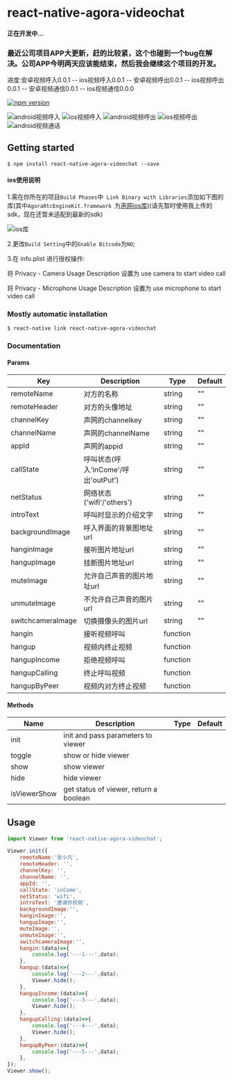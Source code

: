 # react-native-agora-videochat

#### 正在开发中...

### 最近公司项目APP大更新，赶的比较紧，这个也碰到一个bug在解决。公司APP今明两天应该能结束，然后我会继续这个项目的开发。

进度:安卓视频呼入0.0.1 -- ios视频呼入0.0.1 -- 安卓视频呼出0.0.1 -- ios视频呼出0.0.1 -- 安卓视频通信0.0.1 -- ios视频通信0.0.0

[![npm version](https://img.shields.io/npm/v/react-native-agora-videochat.svg?style=flat-square)](https://www.npmjs.com/package/react-native-agora-videochat)

![android视频呼入](./readmeImg/android-inCome.jpeg)
![ios视频呼入](./readmeImg/ios-inCome.jpeg)
![android视频呼出](./readmeImg/android-outPut.jpeg)
![ios视频呼出](./readmeImg/ios-outPut.png)
![android视频通话](./readmeImg/androidChat.jpeg)


## Getting started

`$ npm install react-native-agora-videochat --save`

#### ios使用说明

1.需在你所在的项目`Build Phases`中` Link Binary with Libraries`添加如下图的库(其中`AgoraRtcEngineKit.framework `为[声网ios库](https://www.agora.io/cn/blog/download/))(请先暂时使用我上传的sdk，现在还暂未适配到最新的sdk)

![ios库](./readmeImg/ios-lib.jpeg)

2.更改`Build Setting`中的`Enable Bitcode`为`NO`;

3.在 info.plist 进行授权操作:

将 Privacy - Camera Usage Description 设置为 use camera to start video call

将 Privacy - Microphone Usage Description 设置为 use microphone to start video call

### Mostly automatic installation

`$ react-native link react-native-agora-videochat`

### Documentation

#### Params

|Key | Description | Type | Default|
| --- | ----------- | ---- | ------ |
|remoteName  |对方的名称            |string  |""            |
|remoteHeader   |对方的头像地址            |string  |""             |
|channelKey       |声网的channelkey            |string  |""        |
|channelName |声网的channelName           |string   |""   |
|appId  |声网的appid            |string   |""   |
|callState      |呼叫状态(呼入'inCome'/呼出'outPut')            |string   |""   |
|netStatus       |网络状态('wifi'/'others')            |string   |"" |
|introText              |呼叫时显示的介绍文字            |string   |"" |
|backgroundImage |呼入界面的背景图地址url           |string   |""   |
|hanginImage  |接听图片地址url            |string   |""   |
|hangupImage      |挂断图片地址url            |string   |""   |
|muteImage       |允许自己声音的图片地址url            |string   |"" |
|unmuteImage              |不允许自己声音的图片url            |string   |"" |
|switchcameraImage              |切换摄像头的图片url            |string   |"" |
|hangin       |接听视频呼叫            |function|                   |
|hangup        |视频内终止视频            |function|                   |
|hangupIncome        |拒绝视频呼叫            |function|                   |
|hangupCalling        |终止呼叫视频            |function|                   |
|hangupByPeer        |视频内对方终止视频            |function|                   |

#### Methods

|Name | Description | Type | Default|
| --- | ----------- | ---- | ------ |
|init         |init and pass parameters to viewer      |     |   |
|toggle       |show or hide viewer                     |     |   |
|show         |show viewer                             |     |   |
|hide         |hide viewer                             |     |   |
|isViewerShow |get status of viewer, return a boolean  |     |   |

## Usage
```javascript
import Viewer from 'react-native-agora-videochat';

Viewer.init({
    remoteName:'张小凡',
    remoteHeader: '',
    channelKey: '',
    channelName: '',
    appId: '',
    callState: 'inCome',
    netStatus: 'wifi',
    introText: '邀请你视频',
    backgroundImage:'',
    hanginImage:'',
    hangupImage:'',
    muteImage:'',
    unmuteImage:'',
    switchcameraImage:'',
    hangin:(data)=>{
        console.log('---1---',data);
    },
    hangup:(data)=>{
        console.log('---2---',data);
        Viewer.hide();
    },
    hangupIncome:(data)=>{
        console.log('---3---',data);
        Viewer.hide();
    },
    hangupCalling:(data)=>{
        console.log('---4---',data);
        Viewer.hide();
    },
    hangupByPeer:(data)=>{
        console.log('---5---',data);
    },
});
Viewer.show();
```
  
